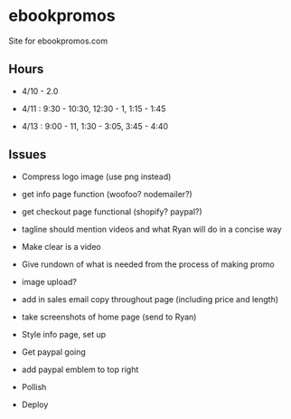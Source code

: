 # ebookpromos

Site for ebookpromos.com

## Hours

- 4/10 - 2.0

- 4/11 : 9:30 - 10:30, 12:30 - 1, 1:15 - 1:45
- 4/13 : 9:00 - 11, 1:30 - 3:05, 3:45 - 4:40

## Issues

- Compress logo image (use png instead)
- get info page function (woofoo? nodemailer?)
- get checkout page functional (shopify? paypal?)
- tagline should mention videos and what Ryan will do in a concise way
- Make clear is a video
- Give rundown of what is needed from the process of making promo
- image upload?

- add in sales email copy throughout page (including price and length)
- take screenshots of home page (send to Ryan)
- Style info page, set up
- Get paypal going
- add paypal emblem to top right
- Pollish
- Deploy

